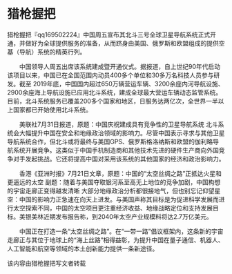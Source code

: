 # 猎枪握把

   猎枪握把『qq169502224』中国周五宣布其北斗三号全球卫星导航系统正式开通，并做好为全球提供服务的准备，从而跻身由美国、俄罗斯和欧盟组成的提供空基（导航）系统的精英行列。

　　中国领导人周五出席该系统建成暨开通仪式。据报道，自上世纪90年代启动该项目以来，中国已在全国范围内动员400多个单位和30多万名科技人员参与研发。截至 2019年底，中国国内超过650万辆营运车辆、3200余座内河导航设施、2900余座海上导航设施已应用北斗系统，建成全球最大营运车辆动态监管系统。目前，北斗系统服务已覆盖200多个国家和地区，日服务达两亿次，全世界一半以上国家都已开始使用北斗系统。

　　美联社7月31日报道，原题：中国庆祝建成具有竞争性的卫星导航系统  北斗系统会大幅提升中国在安全和地缘政治领域的影响力。尽管中国表示寻求与其他卫星导航系统合作，但北斗或将最终与美国GPS、俄罗斯格洛纳斯和欧盟的伽利略导航系统开展竞争。这类似于中国手机制造商和其他技术先进的硬件生产商向外国竞争对手发起挑战。它还将提高中国对采用该系统的其他国家的经济和政治影响力。

　　香港《亚洲时报》7月21日文章，原题：中国的“太空丝绸之路”正抵达火星和更遥远的太空  副题：随着与美国夺取银河系至高无上地位的竞争加剧，中国构想的宇宙走廊正变得越发清晰   大部分地缘政治分析都很接地气，但也别忘记仰望星空：中国的影响力正急速在向天上进发。与美国声称其目标是为促进科学发展而进行太空探索不同，中国的太空项目更注重经济收益、地缘战略定位和支持发展目标。美银美林近期发布报告称，到2040年太空产业规模料将达2.7万亿美元。

　　中国正在打造一条“太空丝绸之路”。在“一带一路”倡议框架内，这条新的宇宙走廊正与其位于地球上的“海上丝路”相得益彰，为提升中国在量子通信、机器人、人工智能和航空等领域的本土创新能力提供一条新途径。

   该内容由猎枪握把写文者转载
